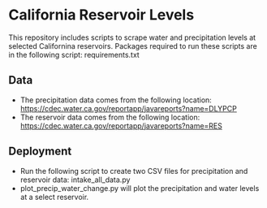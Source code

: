 # California Reservoir Levels
This repository includes scripts to scrape water and precipitation levels at selected Californina reservoirs. Packages required to run these scripts are in the following script: requirements.txt

## Data
* The precipitation data comes from the following location: https://cdec.water.ca.gov/reportapp/javareports?name=DLYPCP
* The reservoir data comes from the following location: https://cdec.water.ca.gov/reportapp/javareports?name=RES

## Deployment
* Run the following script to create two CSV files for precipitation and reservoir data: intake_all_data.py
* plot_precip_water_change.py will plot the precipitation and water levels at a select reservoir.